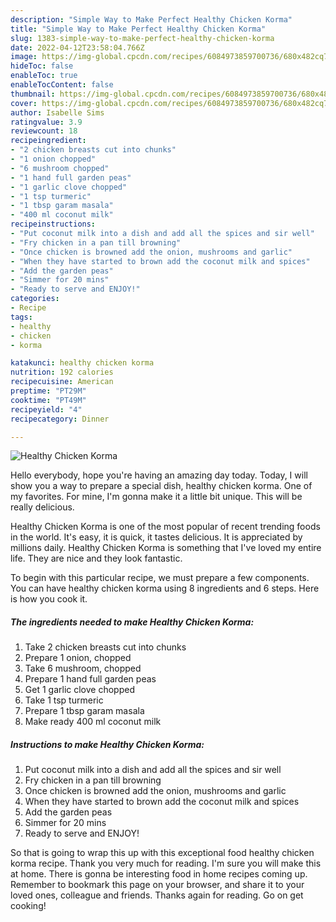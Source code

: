 ```yaml
---
description: "Simple Way to Make Perfect Healthy Chicken Korma"
title: "Simple Way to Make Perfect Healthy Chicken Korma"
slug: 1383-simple-way-to-make-perfect-healthy-chicken-korma
date: 2022-04-12T23:58:04.766Z
image: https://img-global.cpcdn.com/recipes/6084973859700736/680x482cq70/healthy-chicken-korma-recipe-main-photo.jpg
hideToc: false
enableToc: true
enableTocContent: false
thumbnail: https://img-global.cpcdn.com/recipes/6084973859700736/680x482cq70/healthy-chicken-korma-recipe-main-photo.jpg
cover: https://img-global.cpcdn.com/recipes/6084973859700736/680x482cq70/healthy-chicken-korma-recipe-main-photo.jpg
author: Isabelle Sims
ratingvalue: 3.9
reviewcount: 18
recipeingredient:
- "2 chicken breasts cut into chunks"
- "1 onion chopped"
- "6 mushroom chopped"
- "1 hand full garden peas"
- "1 garlic clove chopped"
- "1 tsp turmeric"
- "1 tbsp garam masala"
- "400 ml coconut milk"
recipeinstructions:
- "Put coconut milk into a dish and add all the spices and sir well"
- "Fry chicken in a pan till browning"
- "Once chicken is browned add the onion, mushrooms and garlic"
- "When they have started to brown add the coconut milk and spices"
- "Add the garden peas"
- "Simmer for 20 mins"
- "Ready to serve and ENJOY!"
categories:
- Recipe
tags:
- healthy
- chicken
- korma

katakunci: healthy chicken korma 
nutrition: 192 calories
recipecuisine: American
preptime: "PT29M"
cooktime: "PT49M"
recipeyield: "4"
recipecategory: Dinner

---
```



![Healthy Chicken Korma](https://img-global.cpcdn.com/recipes/6084973859700736/680x482cq70/healthy-chicken-korma-recipe-main-photo.jpg)

Hello everybody, hope you're having an amazing day today. Today, I will show you a way to prepare a special dish, healthy chicken korma. One of my favorites. For mine, I'm gonna make it a little bit unique. This will be really delicious.



Healthy Chicken Korma is one of the most popular of recent trending foods in the world. It's easy, it is quick, it tastes delicious. It is appreciated by millions daily. Healthy Chicken Korma is something that I've loved my entire life. They are nice and they look fantastic.


To begin with this particular recipe, we must prepare a few components. You can have healthy chicken korma using 8 ingredients and 6 steps. Here is how you cook it.

<!--inarticleads1-->

##### The ingredients needed to make Healthy Chicken Korma:

1. Take 2 chicken breasts cut into chunks
1. Prepare 1 onion, chopped
1. Take 6 mushroom, chopped
1. Prepare 1 hand full garden peas
1. Get 1 garlic clove chopped
1. Take 1 tsp turmeric
1. Prepare 1 tbsp garam masala
1. Make ready 400 ml coconut milk




<!--inarticleads2-->

##### Instructions to make Healthy Chicken Korma:

1. Put coconut milk into a dish and add all the spices and sir well
1. Fry chicken in a pan till browning
1. Once chicken is browned add the onion, mushrooms and garlic
1. When they have started to brown add the coconut milk and spices
1. Add the garden peas
1. Simmer for 20 mins
1. Ready to serve and ENJOY!



So that is going to wrap this up with this exceptional food healthy chicken korma recipe. Thank you very much for reading. I'm sure you will make this at home. There is gonna be interesting food in home recipes coming up. Remember to bookmark this page on your browser, and share it to your loved ones, colleague and friends. Thanks again for reading. Go on get cooking!
